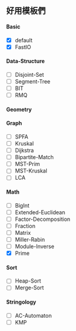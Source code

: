 ## 好用模板們

#### Basic
- [x] default
- [x] FastIO

#### Data-Structure
- [ ] Disjoint-Set
- [ ] Segment-Tree
- [ ] BIT
- [ ] RMQ

#### Geometry


#### Graph
- [ ] SPFA
- [ ] Kruskal
- [ ] Dijkstra
- [ ] Bipartite-Match
- [ ] MST-Prim
- [ ] MST-Kruskal
- [ ] LCA

#### Math
- [ ] BigInt
- [ ] Extended-Euclidean
- [ ] Factor-Decomposition
- [ ] Fraction
- [ ] Matrix
- [ ] Miller-Rabin
- [ ] Module-Inverse
- [x] Prime

#### Sort
- [ ] Heap-Sort
- [ ] Merge-Sort

#### Stringology
- [ ] AC-Automaton
- [ ] KMP
